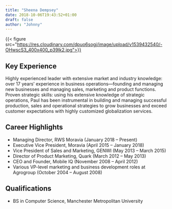 ```yaml
---
title: "Sheena Dempsey"
date: 2018-10-06T19:43:52+01:00
draft: false
author: "Johnny"
---
```

{{< figure src="https://res.cloudinary.com/dpuo6sogj/image/upload/v1539432540/-OHwscS3_400x400_p39lk2.jpg">}}

## Key Experience
Highly experienced leader with extensive market and industry knowledge: over 17 years’ experience in business operations—founding and managing new businesses and managing sales, marketing and product functions.
Proven strategic skills: using his extensive knowledge of strategic operations, Paul has been instrumental in building and managing successful production, sales and operational strategies to grow businesses and exceed customer expectations with highly customized globalization services.

## Career Highlights
* Managing Director, RWS Moravia (January 2018 – Present)
* Executive Vice President, Moravia (April 2015 – January 2018)
* Vice President of Sales and Marketing, GENWI (May 2013 – March 2015)
* Director of Product Marketing, Quark (March 2012 – May 2013)
* CEO and Founder, Mobile IQ (November 2008 – April 2012)
* Various VP-level marketing and business development roles at Agrogroup (October 2004 – August 2008)

## Qualifications
* BS in Computer Science, Manchester Metropolitan University
